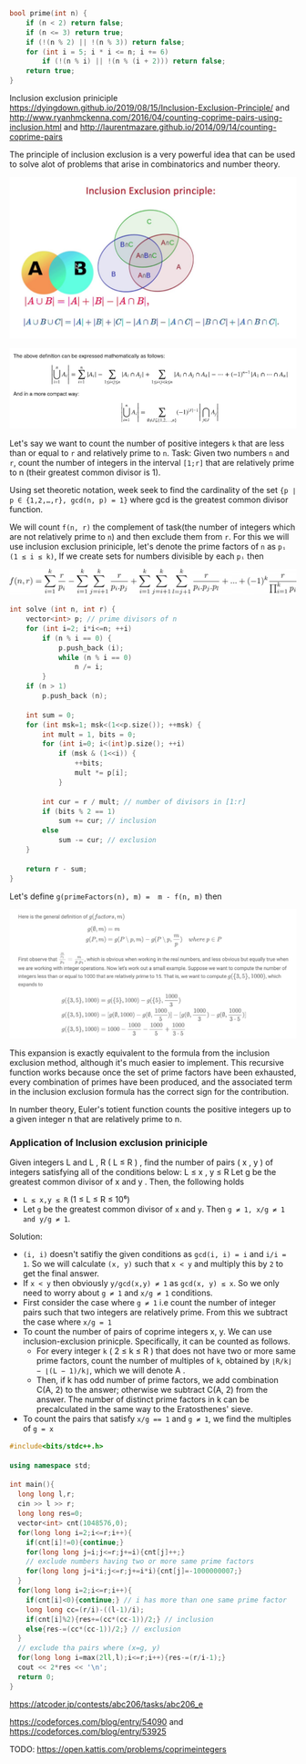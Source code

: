 ```cpp
bool prime(int n) {
    if (n < 2) return false;
    if (n <= 3) return true;
    if (!(n % 2) || !(n % 3)) return false;
    for (int i = 5; i * i <= n; i += 6)
        if (!(n % i) || !(n % (i + 2))) return false;
    return true;
}
```

Inclusion exclusion priniciple https://dyingdown.github.io/2019/08/15/Inclusion-Exclusion-Principle/ and http://www.ryanhmckenna.com/2016/04/counting-coprime-pairs-using-inclusion.html and http://laurentmazare.github.io/2014/09/14/counting-coprime-pairs

The principle of inclusion exclusion is a very powerful idea that can be used to solve alot of problems that arise in combinatorics and number theory.

![](images/inclusion_exclusion_0.png)

![](images/inclusion_exclusion_1.png)

Let's say we want to count the number of positive integers `k` that are less than or equal to `r` and relatively prime to `n`. Task: Given two numbers `n` and `r`, count the number of integers in the interval `[1;r]` that are relatively prime to n (their greatest common divisor is 1).

Using set theoretic notation, week seek to find the cardinality of the set  `{p ∣ p ∈ {1,2,…,r}, gcd(n, p) = 1}`  where  gcd  is the greatest common divisor function. 

We will count `f(n, r)` the complement of task(the number of integers which are not relatively prime to `n`) and then exclude them from `r`. For this we will use inclusion exclusion priniciple, let's denote the prime factors of `n` as `pᵢ (1 ≤ i ≤ k)`, If we create sets for numbers divisible by each `pᵢ` then

![](images/inclusion_exclusion_2.png)

```cpp
int solve (int n, int r) {
    vector<int> p; // prime divisors of n
    for (int i=2; i*i<=n; ++i)
        if (n % i == 0) {
            p.push_back (i);
            while (n % i == 0)
                n /= i;
        }
    if (n > 1)
        p.push_back (n);

    int sum = 0;
    for (int msk=1; msk<(1<<p.size()); ++msk) {
        int mult = 1, bits = 0;
        for (int i=0; i<(int)p.size(); ++i)
            if (msk & (1<<i)) {
                ++bits;
                mult *= p[i];
            }

        int cur = r / mult; // number of divisors in [1:r]
        if (bits % 2 == 1)
            sum += cur; // inclusion
        else
            sum -= cur; // exclusion
    }

    return r - sum;
}
```

Let's define `g(primeFactors(n), m) =  m - f(n, m)` then 

![](images/inclusion_exclusion_4.png)

This expansion is exactly equivalent to the formula from the inclusion exclusion method, although it's much easier to implement. This recursive function works because once the set of prime factors have been exhausted, every combination of primes have been produced, and the associated term in the inclusion exclusion formula has the correct sign for the contribution.

In number theory, Euler's totient function counts the positive integers up to a given integer n that are relatively prime to n. 

### Application of Inclusion exclusion priniciple 
Given integers L and L , R ( L ≤ R ) , find the number of pairs ( x , y ) of integers satisfying all of the conditions below: L ≤ x , y ≤ R Let g be the greatest common divisor of x and y . Then, the following holds

* `L ≤ x,y ≤ R` (1 ≤ L ≤ R ≤ 10⁶)
* Let `g` be the greatest common divisor of `x` and `y`. Then `g ≠ 1, x/g ≠ 1 and y/g ≠ 1`.

Solution:
* `(i, i)` doesn't satifiy the given conditions as `gcd(i, i) = i` and `i/i = 1`. So we will calculate `(x, y)` such that `x < y` and multiply this by `2` to get the final answer.
* If `x < y` then obviously `y/gcd(x,y) ≠ 1` as `gcd(x, y) ≤ x`. So we only need to worry about `g ≠ 1` and `x/g ≠ 1` conditions.
* First consider the case where `g ≠ 1` i.e count the number of integer pairs such that two integers are relatively prime. From this we subtract the case where `x/g = 1`
* To count the number of pairs of coprime integers x, y. We can use inclusion-exclusion prinicple. Specifically, it can be counted as follows.
  * For every integer `k` ( 2 ≤ k ≤ R ) that does not have two or more same prime factors, count the number of multiples of `k`, obtained by `⌊R/k⌋ − ⌊(L − 1)/k⌋`, which we will denote A . 
  * Then, if k has odd number of prime factors, we add combination C(A, 2) to the answer; otherwise we subtract C(A, 2) from the answer. The number of distinct prime factors in k can be precalculated in the same way to the Eratosthenes' sieve.
* To count the pairs that satisfy `x/g == 1` and `g ≠ 1`, we find the multiples of `g = x`

```cpp
#include<bits/stdc++.h>
 
using namespace std;
 
int main(){
  long long l,r;
  cin >> l >> r;
  long long res=0;
  vector<int> cnt(1048576,0);
  for(long long i=2;i<=r;i++){
    if(cnt[i]!=0){continue;}
    for(long long j=i;j<=r;j+=i){cnt[j]++;}
    // exclude numbers having two or more same prime factors
    for(long long j=i*i;j<=r;j+=i*i){cnt[j]=-1000000007;}
  }
  for(long long i=2;i<=r;i++){
    if(cnt[i]<0){continue;} // i has more than one same prime factor
    long long cc=(r/i)-((l-1)/i);
    if(cnt[i]%2){res+=(cc*(cc-1))/2;} // inclusion
    else{res-=(cc*(cc-1))/2;} // exclusion
  }
  // exclude tha pairs where (x=g, y)
  for(long long i=max(2ll,l);i<=r;i++){res-=(r/i-1);}
  cout << 2*res << '\n';
  return 0;
}
```

https://atcoder.jp/contests/abc206/tasks/abc206_e

https://codeforces.com/blog/entry/54090 and https://codeforces.com/blog/entry/53925

TODO: https://open.kattis.com/problems/coprimeintegers
